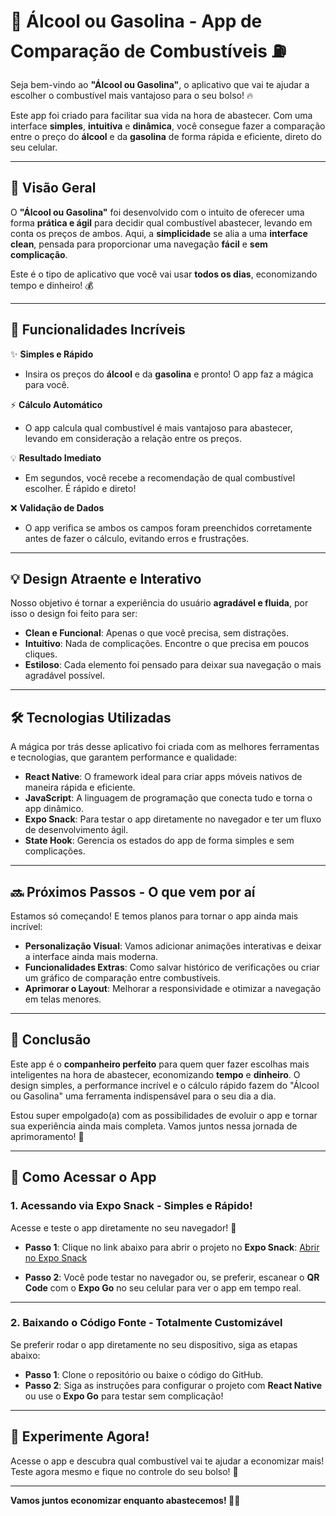 # 🚗 **Álcool ou Gasolina** - App de Comparação de Combustíveis ⛽

Seja bem-vindo ao **"Álcool ou Gasolina"**, o aplicativo que vai te ajudar a escolher o combustível mais vantajoso para o seu bolso! 🔥

Este app foi criado para facilitar sua vida na hora de abastecer. Com uma interface **simples**, **intuitiva** e **dinâmica**, você consegue fazer a comparação entre o preço do **álcool** e da **gasolina** de forma rápida e eficiente, direto do seu celular.

---

## 📌 **Visão Geral**

O **"Álcool ou Gasolina"** foi desenvolvido com o intuito de oferecer uma forma **prática e ágil** para decidir qual combustível abastecer, levando em conta os preços de ambos. Aqui, a **simplicidade** se alia a uma **interface clean**, pensada para proporcionar uma navegação **fácil** e **sem complicação**.

Este é o tipo de aplicativo que você vai usar **todos os dias**, economizando tempo e dinheiro! 💰

---

## 🚀 **Funcionalidades Incríveis**

✨ **Simples e Rápido**  
- Insira os preços do **álcool** e da **gasolina** e pronto! O app faz a mágica para você.

⚡ **Cálculo Automático**  
- O app calcula qual combustível é mais vantajoso para abastecer, levando em consideração a relação entre os preços.

💡 **Resultado Imediato**  
- Em segundos, você recebe a recomendação de qual combustível escolher. É rápido e direto!

❌ **Validação de Dados**  
- O app verifica se ambos os campos foram preenchidos corretamente antes de fazer o cálculo, evitando erros e frustrações.

---

## 💡 **Design Atraente e Interativo**

Nosso objetivo é tornar a experiência do usuário **agradável e fluida**, por isso o design foi feito para ser:

- **Clean e Funcional**: Apenas o que você precisa, sem distrações.
- **Intuitivo**: Nada de complicações. Encontre o que precisa em poucos cliques.
- **Estiloso**: Cada elemento foi pensado para deixar sua navegação o mais agradável possível.

---

## 🛠️ **Tecnologias Utilizadas**

A mágica por trás desse aplicativo foi criada com as melhores ferramentas e tecnologias, que garantem performance e qualidade:

- **React Native**: O framework ideal para criar apps móveis nativos de maneira rápida e eficiente.
- **JavaScript**: A linguagem de programação que conecta tudo e torna o app dinâmico.
- **Expo Snack**: Para testar o app diretamente no navegador e ter um fluxo de desenvolvimento ágil.
- **State Hook**: Gerencia os estados do app de forma simples e sem complicações.
  
---

## 🔜 **Próximos Passos - O que vem por aí**

Estamos só começando! E temos planos para tornar o app ainda mais incrível:

- **Personalização Visual**: Vamos adicionar animações interativas e deixar a interface ainda mais moderna.
- **Funcionalidades Extras**: Como salvar histórico de verificações ou criar um gráfico de comparação entre combustíveis.
- **Aprimorar o Layout**: Melhorar a responsividade e otimizar a navegação em telas menores.

---

## 🎯 **Conclusão**

Este app é o **companheiro perfeito** para quem quer fazer escolhas mais inteligentes na hora de abastecer, economizando **tempo** e **dinheiro**. O design simples, a performance incrível e o cálculo rápido fazem do "Álcool ou Gasolina" uma ferramenta indispensável para o seu dia a dia.

Estou super empolgado(a) com as possibilidades de evoluir o app e tornar sua experiência ainda mais completa. Vamos juntos nessa jornada de aprimoramento! 🚀

---

## 📲 **Como Acessar o App**

### 1. **Acessando via Expo Snack - Simples e Rápido!**
Acesse e teste o app diretamente no seu navegador! 🎉

- **Passo 1**: Clique no link abaixo para abrir o projeto no **Expo Snack**:
  [Abrir no Expo Snack](https://snack.expo.dev/)  

- **Passo 2**: Você pode testar no navegador ou, se preferir, escanear o **QR Code** com o **Expo Go** no seu celular para ver o app em tempo real.

---

### 2. **Baixando o Código Fonte - Totalmente Customizável**
Se preferir rodar o app diretamente no seu dispositivo, siga as etapas abaixo:

- **Passo 1**: Clone o repositório ou baixe o código do GitHub.
- **Passo 2**: Siga as instruções para configurar o projeto com **React Native** ou use o **Expo Go** para testar sem complicação!

---

## 🌟 **Experimente Agora!**

Acesse o app e descubra qual combustível vai te ajudar a economizar mais! Teste agora mesmo e fique no controle do seu bolso! 💸

---

**Vamos juntos economizar enquanto abastecemos! 🚗💡**


